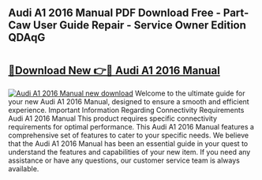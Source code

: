## Audi A1 2016 Manual PDF Download Free - Part-Caw User Guide Repair - Service Owner Edition QDAqG

# <h2><a href="http://cf19413.oget.top/?id=Audi+A1+2016+Manual">🔗Download New 👉🔴 Audi A1 2016 Manual</a></h2>

[![Audi A1 2016 Manual new download](https://i.imgur.com/5g1atiW.png)](http://cf19413.oget.top/?id=Audi+A1+2016+Manual)
Welcome to the ultimate guide for your new Audi A1 2016 Manual, designed to ensure a smooth and efficient experience. Important Information Regarding Connectivity Requirements Audi A1 2016 Manual This product requires specific connectivity requirements for optimal performance. This Audi A1 2016 Manual features a comprehensive set of features to cater to your specific needs. We believe that the Audi A1 2016 Manual has been an essential guide in your quest to understand the features and capabilities of your new item. If you need any assistance or have any questions, our customer service team is always available.
